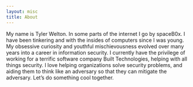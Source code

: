 ```yaml
---
layout: misc
title: About
---
```


My name is Tyler Welton. In some parts of the internet I go by spaceB0x. I have been tinkering and with the insides of computers since I was young. My obsessive curiosity and youthful mischievousness evolved over many years into a career in information security. I currently have the privilege of working for a terrific software company Built Technologies, helping with all things security. I love helping organizations solve security problems, and aiding them to think like an adversary so that they can mitigate the adversary. Let’s do something cool together.
